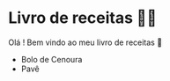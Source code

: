 # Livro de receitas :man_cook:

Olá ! Bem vindo ao meu livro de receitas :wave:

- Bolo de Cenoura
- Pavê
